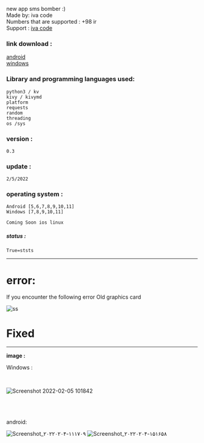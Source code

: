 new app sms bomber :) <br>
 Made by: iva code <br>
 Numbers that are supported : +98 ir <br>
 Support : <a href="https://t.me/iva_code">iva code</a> <br>
 
 
### link download :
<a href="https://s21.picofile.com/file/8447406476/apk.rar.html" target="_blank">android</a> <br>
<a href="https://s20.picofile.com/file/8447406218/main.exe.html" target="_blank">windows</a>
    
    
    
### Library and programming languages used:
    python3 / kv
    kivy / kivymd 
    platform
    requests
    random
    threading
    os /sys


### version :
    0.3


### update :
    2/5/2022

### operating system :
    Android [5,6,7,8,9,10,11]
    Windows [7,8,9,10,11]
    
    Coming Soon ios linux

##### status :
    True=ststs


<hr>

# error:
If you encounter the following error
Old graphics card



![ss](https://user-images.githubusercontent.com/97868503/152633257-8bfbcfec-2e68-4ee1-b5b0-5c13da24c117.png)



# Fixed 
<hr>
 
 
<b>image :</b>


Windows :

<br>


![Screenshot 2022-02-05 101842](https://user-images.githubusercontent.com/97868503/152632477-2b7d4eff-259c-44bb-85bc-74e1407cbd2a.png)




<br>
<br>
<br>
android:

<br>

![Screenshot_۲۰۲۲۰۲۰۴-۱۱۱۷۰۹](https://user-images.githubusercontent.com/97868503/152632491-618581f1-2dd0-45c6-951c-1cf2c05af0bf.png)
![Screenshot_۲۰۲۲۰۲۰۴-۱۵۱۶۵۸](https://user-images.githubusercontent.com/97868503/152632492-28cc5d06-9c78-4038-9ccb-f37737e0f652.png)



